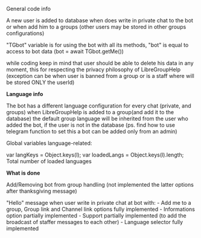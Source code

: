 General code info

A new user is added to database when does write in private chat to the bot or when add him to a groups (other users may be stored in other groups configurations)

"TGbot" variable is for using the bot with all its methods, "bot" is equal to access to bot data (bot = await TGbot.getMe())

while coding keep in mind that user should be able to delete his data in any moment, this for respecting the privacy philosophy of LibreGroupHelp (exception can be when user is banned from a group or is a staff where will be stored ONLY the userId)

<b>Language info</b>

The bot has a different language configuration for every chat (private, and groups)
when LibreGroupHelp is added to a group(and add it to the database) the default group language will be inherited from the user who added the bot, if the user is not in the database  (ps. find how to use telegram function to set this a bot can be added only from an admin)

Global variables language-related:

var langKeys = Object.keys(l); 
var loadedLangs = Object.keys(l).length; Total number of loaded languages

<b>What is done</b>

Add/Removing bot from group handling (not implemented the latter options after thanksgiving message)

"Hello" message when user write in private chat at bot with:
    - Add me to a group, Group link and Channel link options fully implemented
    - Informations option partially implemented
    - Support partially implemented (to add the broadcast of staffer messages to each other)
    - Language selector fully implemented

